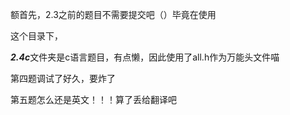 额首先，2.3之前的题目不需要提交吧（）毕竟在使用

这个目录下，

***2.4c***文件夹是c语言题目，有点懒，因此使用了all.h作为万能头文件喵

第四题调试了好久，要炸了

第五题怎么还是英文！！！算了丢给翻译吧
